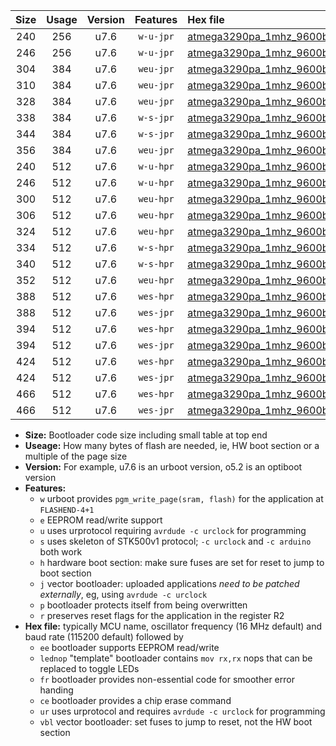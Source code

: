 |Size|Usage|Version|Features|Hex file|
|:-:|:-:|:-:|:-:|:--|
|240|256|u7.6|`w-u-jpr`|[atmega3290pa_1mhz_9600bps_ur_vbl.hex](https://raw.githubusercontent.com/stefanrueger/urboot/main//atmega3290pa_1mhz_9600bps_ur_vbl.hex)|
|246|256|u7.6|`w-u-jpr`|[atmega3290pa_1mhz_9600bps_lednop_ur_vbl.hex](https://raw.githubusercontent.com/stefanrueger/urboot/main//atmega3290pa_1mhz_9600bps_lednop_ur_vbl.hex)|
|304|384|u7.6|`weu-jpr`|[atmega3290pa_1mhz_9600bps_ee_ur_vbl.hex](https://raw.githubusercontent.com/stefanrueger/urboot/main//atmega3290pa_1mhz_9600bps_ee_ur_vbl.hex)|
|310|384|u7.6|`weu-jpr`|[atmega3290pa_1mhz_9600bps_ee_lednop_ur_vbl.hex](https://raw.githubusercontent.com/stefanrueger/urboot/main//atmega3290pa_1mhz_9600bps_ee_lednop_ur_vbl.hex)|
|328|384|u7.6|`weu-jpr`|[atmega3290pa_1mhz_9600bps_ee_lednop_fr_ur_vbl.hex](https://raw.githubusercontent.com/stefanrueger/urboot/main//atmega3290pa_1mhz_9600bps_ee_lednop_fr_ur_vbl.hex)|
|338|384|u7.6|`w-s-jpr`|[atmega3290pa_1mhz_9600bps_vbl.hex](https://raw.githubusercontent.com/stefanrueger/urboot/main//atmega3290pa_1mhz_9600bps_vbl.hex)|
|344|384|u7.6|`w-s-jpr`|[atmega3290pa_1mhz_9600bps_lednop_vbl.hex](https://raw.githubusercontent.com/stefanrueger/urboot/main//atmega3290pa_1mhz_9600bps_lednop_vbl.hex)|
|356|384|u7.6|`weu-jpr`|[atmega3290pa_1mhz_9600bps_ee_lednop_fr_ce_ur_vbl.hex](https://raw.githubusercontent.com/stefanrueger/urboot/main//atmega3290pa_1mhz_9600bps_ee_lednop_fr_ce_ur_vbl.hex)|
|240|512|u7.6|`w-u-hpr`|[atmega3290pa_1mhz_9600bps_ur.hex](https://raw.githubusercontent.com/stefanrueger/urboot/main//atmega3290pa_1mhz_9600bps_ur.hex)|
|246|512|u7.6|`w-u-hpr`|[atmega3290pa_1mhz_9600bps_lednop_ur.hex](https://raw.githubusercontent.com/stefanrueger/urboot/main//atmega3290pa_1mhz_9600bps_lednop_ur.hex)|
|300|512|u7.6|`weu-hpr`|[atmega3290pa_1mhz_9600bps_ee_ur.hex](https://raw.githubusercontent.com/stefanrueger/urboot/main//atmega3290pa_1mhz_9600bps_ee_ur.hex)|
|306|512|u7.6|`weu-hpr`|[atmega3290pa_1mhz_9600bps_ee_lednop_ur.hex](https://raw.githubusercontent.com/stefanrueger/urboot/main//atmega3290pa_1mhz_9600bps_ee_lednop_ur.hex)|
|324|512|u7.6|`weu-hpr`|[atmega3290pa_1mhz_9600bps_ee_lednop_fr_ur.hex](https://raw.githubusercontent.com/stefanrueger/urboot/main//atmega3290pa_1mhz_9600bps_ee_lednop_fr_ur.hex)|
|334|512|u7.6|`w-s-hpr`|[atmega3290pa_1mhz_9600bps.hex](https://raw.githubusercontent.com/stefanrueger/urboot/main//atmega3290pa_1mhz_9600bps.hex)|
|340|512|u7.6|`w-s-hpr`|[atmega3290pa_1mhz_9600bps_lednop.hex](https://raw.githubusercontent.com/stefanrueger/urboot/main//atmega3290pa_1mhz_9600bps_lednop.hex)|
|352|512|u7.6|`weu-hpr`|[atmega3290pa_1mhz_9600bps_ee_lednop_fr_ce_ur.hex](https://raw.githubusercontent.com/stefanrueger/urboot/main//atmega3290pa_1mhz_9600bps_ee_lednop_fr_ce_ur.hex)|
|388|512|u7.6|`wes-hpr`|[atmega3290pa_1mhz_9600bps_ee.hex](https://raw.githubusercontent.com/stefanrueger/urboot/main//atmega3290pa_1mhz_9600bps_ee.hex)|
|388|512|u7.6|`wes-jpr`|[atmega3290pa_1mhz_9600bps_ee_vbl.hex](https://raw.githubusercontent.com/stefanrueger/urboot/main//atmega3290pa_1mhz_9600bps_ee_vbl.hex)|
|394|512|u7.6|`wes-hpr`|[atmega3290pa_1mhz_9600bps_ee_lednop.hex](https://raw.githubusercontent.com/stefanrueger/urboot/main//atmega3290pa_1mhz_9600bps_ee_lednop.hex)|
|394|512|u7.6|`wes-jpr`|[atmega3290pa_1mhz_9600bps_ee_lednop_vbl.hex](https://raw.githubusercontent.com/stefanrueger/urboot/main//atmega3290pa_1mhz_9600bps_ee_lednop_vbl.hex)|
|424|512|u7.6|`wes-hpr`|[atmega3290pa_1mhz_9600bps_ee_lednop_fr.hex](https://raw.githubusercontent.com/stefanrueger/urboot/main//atmega3290pa_1mhz_9600bps_ee_lednop_fr.hex)|
|424|512|u7.6|`wes-jpr`|[atmega3290pa_1mhz_9600bps_ee_lednop_fr_vbl.hex](https://raw.githubusercontent.com/stefanrueger/urboot/main//atmega3290pa_1mhz_9600bps_ee_lednop_fr_vbl.hex)|
|466|512|u7.6|`wes-hpr`|[atmega3290pa_1mhz_9600bps_ee_lednop_fr_ce.hex](https://raw.githubusercontent.com/stefanrueger/urboot/main//atmega3290pa_1mhz_9600bps_ee_lednop_fr_ce.hex)|
|466|512|u7.6|`wes-jpr`|[atmega3290pa_1mhz_9600bps_ee_lednop_fr_ce_vbl.hex](https://raw.githubusercontent.com/stefanrueger/urboot/main//atmega3290pa_1mhz_9600bps_ee_lednop_fr_ce_vbl.hex)|

- **Size:** Bootloader code size including small table at top end
- **Useage:** How many bytes of flash are needed, ie, HW boot section or a multiple of the page size
- **Version:** For example, u7.6 is an urboot version, o5.2 is an optiboot version
- **Features:**
  + `w` urboot provides `pgm_write_page(sram, flash)` for the application at `FLASHEND-4+1`
  + `e` EEPROM read/write support
  + `u` uses urprotocol requiring `avrdude -c urclock` for programming
  + `s` uses skeleton of STK500v1 protocol; `-c urclock` and `-c arduino` both work
  + `h` hardware boot section: make sure fuses are set for reset to jump to boot section
  + `j` vector bootloader: uploaded applications *need to be patched externally*, eg, using `avrdude -c urclock`
  + `p` bootloader protects itself from being overwritten
  + `r` preserves reset flags for the application in the register R2
- **Hex file:** typically MCU name, oscillator frequency (16 MHz default) and baud rate (115200 default) followed by
  + `ee` bootloader supports EEPROM read/write
  + `lednop` "template" bootloader contains `mov rx,rx` nops that can be replaced to toggle LEDs
  + `fr` bootloader provides non-essential code for smoother error handing
  + `ce` bootloader provides a chip erase command
  + `ur` uses urprotocol and requires `avrdude -c urclock` for programming
  + `vbl` vector bootloader: set fuses to jump to reset, not the HW boot section
